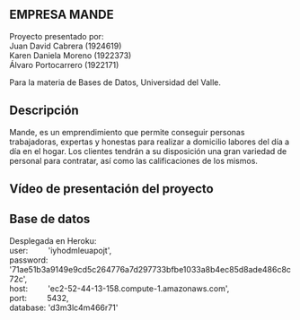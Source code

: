 
## EMPRESA MANDE 

Proyecto presentado por:
<br />Juan David Cabrera   (1924619)
<br />Karen Daniela Moreno  (1922373)
<br />Álvaro Portocarrero   (1922171)

Para la materia de Bases de Datos, Universidad del Valle.

## Descripción
Mande, es un emprendimiento que permite conseguir personas
trabajadoras, expertas y honestas para realizar a domicilio labores del día a día en el hogar.
Los clientes tendrán a su disposición una gran variedad de personal para contratar, así como 
las calificaciones de los mismos.

## Vídeo de presentación del proyecto

## Base de datos
Desplegada en Heroku:
<br />user: &emsp;&emsp; 'iyhodmleuapojt',
<br />password: '71ae51b3a9149e9cd5c264776a7d297733bfbe1033a8b4ec85d8ade486c8c72c',
<br />host: &emsp;&emsp; 'ec2-52-44-13-158.compute-1.amazonaws.com',
<br />port: &emsp;&emsp; 5432,
<br />database: 'd3m3lc4m466r71'
